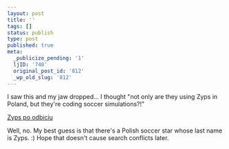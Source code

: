 ```yaml
---
layout: post
title: ''
tags: []
status: publish
type: post
published: true
meta:
  _publicize_pending: '1'
  ljID: '748'
  original_post_id: '812'
  _wp_old_slug: '812'
---
```

I saw this and my jaw dropped...  I thought "not only are they using Zyps in Poland, but they're coding soccer simulations?!"

<a href="http://youtube.com/watch?v=TRczNgh5mrs">Zyps po odbiciu</a>

Well, no.  My best guess is that there's a Polish soccer star whose last name is Zyps.  :)  Hope that doesn't cause search conflicts later.
